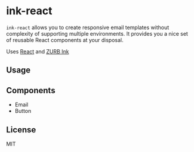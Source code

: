 # ink-react
`ink-react` allows you to create responsive email templates without complexity of supporting multiple environments.
It provides you a nice set of reusable React components at your disposal.

Uses [React]() and [ZURB Ink](https://github.com/zurb/ink)

## Usage

## Components

* Email
* Button

## License
MIT
